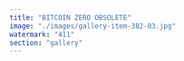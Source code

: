 ```yaml
---
title: "BITCOIN ZERO OBSOLETE"
image: "./images/gallery-item-382-03.jpg"
watermark: "411"
section: "gallery"
---
```

